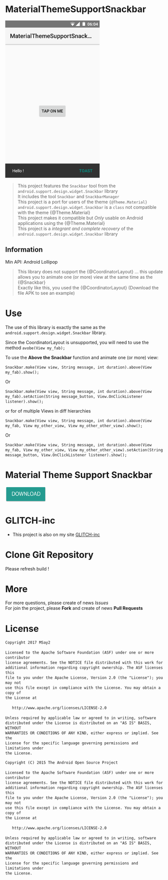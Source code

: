 # MaterialThemeSupportSnackbar

<img src="screenshot/screen.png" width="300">

> This project features the `Snackbar` tool from the `android.support.design.widget.Snackbar` library  
> It includes the tool `Snackbar` and `SnackbarManager`  
> This project is a port for users of the theme `{@Theme.Material}`  
> `android.support.design.widget.Snackbar` is a `class` not compatible with the theme {@Theme.Material}  
> This project makes it compatible but *Only* usable on Android applications using the {@Theme.Material}  
> This project is a *integrant and complete recovery* of the `android.support.design.widget.Snackbar` library  

## Information

Min API: Android Lollipop  

> This library does not support the {@CoordinatorLayout} ... this update allows you to animate one (or more) view at the same time as the {@Snackbar}  
> Exactly like this, you used the {@CoordinatorLayout} (Download the file APK to see an example)  

# Use

The use of this library is exactly the same as the `android.support.design.widget.Snackbar` library. 

Since the CoordinatorLayout is unsupported, you will need to use the method `avobe(View my_fab);`

To use the  __Above the Snackbar__ function and animate one (or more) view:

```Gradle
Snackbar.make(View view, String message, int duration).above(View my_fab).show();
```

Or

```Gradle
Snackbar.make(View view, String message, int duration).above(View my_fab).setAction(String message_button, View.OnClickListener listener).show();
```

or for of multiple Views in diff hierarchies

```Gradle
Snackbar.make(View view, String message, int duration).above(View my_fab, View my_other_view, View my_other_other_view).show();
```

Or

```Gradle
Snackbar.make(View view, String message, int duration).above(View my_fab, View my_other_view, View my_other_other_view).setAction(String message_button, View.OnClickListener listener).show();
```


# Material Theme Support Snackbar

<a href="https://raw.githubusercontent.com/MSay2/MaterialThemeSupportSnackbar/master/application/MaterialThemeSupportSnackbar.apk" > <img src="screenshot/button_download.png" width="130" height="50"></a>

# GLITCH-inc
* This project is also on my site [GLITCH-inc](https://glitch-inc.000webhostapp.com/projects/material_theme_support_snackbar.html)

# Clone Git Repository

Please refresh build !

# More

For more questions, please create of news _Issues_  
For join the project, please __Fork__ and create of news __Pull Requests__  

# License

```
Copyright 2017 MSay2

Licensed to the Apache Software Foundation (ASF) under one or more contributor
license agreements. See the NOTICE file distributed with this work for
additional information regarding copyright ownership. The ASF licenses this
file to you under the Apache License, Version 2.0 (the "License"); you may not
use this file except in compliance with the License. You may obtain a copy of
the License at

   http://www.apache.org/licenses/LICENSE-2.0

Unless required by applicable law or agreed to in writing, software
distributed under the License is distributed on an "AS IS" BASIS, WITHOUT
WARRANTIES OR CONDITIONS OF ANY KIND, either express or implied. See the
License for the specific language governing permissions and limitations under
the License.
```


```
Copyright (C) 2015 The Android Open Source Project

Licensed to the Apache Software Foundation (ASF) under one or more contributor
license agreements. See the NOTICE file distributed with this work for
additional information regarding copyright ownership. The ASF licenses this
file to you under the Apache License, Version 2.0 (the "License"); you may not
use this file except in compliance with the License. You may obtain a copy of
the License at

   http://www.apache.org/licenses/LICENSE-2.0

Unless required by applicable law or agreed to in writing, software
distributed under the License is distributed on an "AS IS" BASIS, WITHOUT
WARRANTIES OR CONDITIONS OF ANY KIND, either express or implied. See the
License for the specific language governing permissions and limitations under
the License.
```

